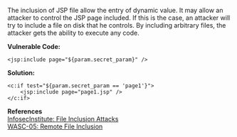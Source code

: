  The inclusion of JSP file allow the entry of dynamic value. It may allow an attacker to control the JSP page included. If this is the case, an attacker will try to include a file on disk that he controls. By including arbitrary files, the attacker gets the ability to execute any code.

**Vulnerable Code:**

```
<jsp:include page="${param.secret_param}" />
```

**Solution:**

```
<c:if test="${param.secret_param == 'page1'}">
    <jsp:include page="page1.jsp" />
</c:if>
```
  

**References**  
[InfosecInstitute: File Inclusion Attacks](http://resources.infosecinstitute.com/file-inclusion-attacks/)  
[WASC-05: Remote File Inclusion](http://projects.webappsec.org/w/page/13246955/Remote%20File%20Inclusion)

 